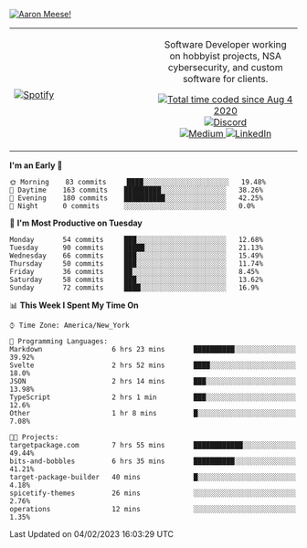 [![Aaron Meese!](https://user-images.githubusercontent.com/17814535/88975338-a2aabf00-d27f-11ea-963f-8a19608716b4.png)](https://github.com/ajmeese7/readme-ascii "README ASCII")

<!-- Modified from project here: https://github.com/novatorem/novatorem -->
<table width="100%">
  <tr>
  <td width="50%">

&nbsp; <br> [![Spotify](https://ajmeese7.vercel.app/api/spotify)](https://open.spotify.com/user/ajmeese)

  </td>
  <td width="50%">
    <p align="center">
    Software Developer working on hobbyist projects, NSA cybersecurity, and custom software for clients.
    </p>
    <p align="center">
      <a href="https://wakatime.com/@f726891d-3b02-46cd-9b60-e8c59f9e2b14">
        <img src="https://wakatime.com/badge/user/f726891d-3b02-46cd-9b60-e8c59f9e2b14.svg" alt="Total time coded since Aug 4 2020" title="WakaTime" />
      </a>
      <a href="http://link.aaronmeese.com/discord">
        <img src="https://img.shields.io/badge/discord-ajmeese7%234835-369?style=flat-square&logo=discord&logoColor=white&color=purple" alt="Discord" title="Discord">
      </a>
      <br />
      <a href="https://link.aaronmeese.com/medium">
        <img src="https://img.shields.io/badge/medium-ajmeese7-1DB954?style=flat-square&logo=medium&logoColor=white" alt="Medium" title="Medium">
      </a>
      <a href="https://link.aaronmeese.com/linkedin">
        <img src="https://img.shields.io/badge/linkedIn-aaronmeese-1DB954?style=flat-square&logo=linkedin&logoColor=white&color=blue" alt="LinkedIn" title="LinkedIn">
      </a>
    </p>
  </td>

</table>

[//]: <> (The `&nbsp;` is to have Aphelion take up more space)

<!--START_SECTION:waka-->
**I'm an Early 🐤** 

```text
🌞 Morning    83 commits     ████░░░░░░░░░░░░░░░░░░░░░   19.48% 
🌆 Daytime    163 commits    █████████░░░░░░░░░░░░░░░░   38.26% 
🌃 Evening    180 commits    ██████████░░░░░░░░░░░░░░░   42.25% 
🌙 Night      0 commits      ░░░░░░░░░░░░░░░░░░░░░░░░░   0.0%

```
📅 **I'm Most Productive on Tuesday** 

```text
Monday       54 commits     ███░░░░░░░░░░░░░░░░░░░░░░   12.68% 
Tuesday      90 commits     █████░░░░░░░░░░░░░░░░░░░░   21.13% 
Wednesday    66 commits     ███░░░░░░░░░░░░░░░░░░░░░░   15.49% 
Thursday     50 commits     ███░░░░░░░░░░░░░░░░░░░░░░   11.74% 
Friday       36 commits     ██░░░░░░░░░░░░░░░░░░░░░░░   8.45% 
Saturday     58 commits     ███░░░░░░░░░░░░░░░░░░░░░░   13.62% 
Sunday       72 commits     ████░░░░░░░░░░░░░░░░░░░░░   16.9%

```


📊 **This Week I Spent My Time On** 

```text
⌚︎ Time Zone: America/New_York

💬 Programming Languages: 
Markdown                 6 hrs 23 mins       ██████████░░░░░░░░░░░░░░░   39.92% 
Svelte                   2 hrs 52 mins       ████░░░░░░░░░░░░░░░░░░░░░   18.0% 
JSON                     2 hrs 14 mins       ███░░░░░░░░░░░░░░░░░░░░░░   13.98% 
TypeScript               2 hrs 1 min         ███░░░░░░░░░░░░░░░░░░░░░░   12.6% 
Other                    1 hr 8 mins         █░░░░░░░░░░░░░░░░░░░░░░░░   7.08%

🐱‍💻 Projects: 
targetpackage.com        7 hrs 55 mins       ████████████░░░░░░░░░░░░░   49.44% 
bits-and-bobbles         6 hrs 35 mins       ██████████░░░░░░░░░░░░░░░   41.21% 
target-package-builder   40 mins             █░░░░░░░░░░░░░░░░░░░░░░░░   4.18% 
spicetify-themes         26 mins             ░░░░░░░░░░░░░░░░░░░░░░░░░   2.76% 
operations               12 mins             ░░░░░░░░░░░░░░░░░░░░░░░░░   1.35%

```


 Last Updated on 04/02/2023 16:03:29 UTC
<!--END_SECTION:waka-->
